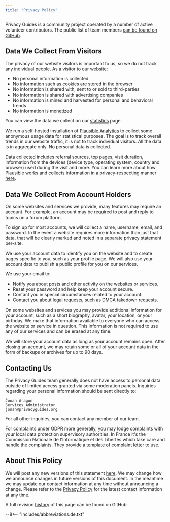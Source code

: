 ```yaml
---
title: "Privacy Policy"
---
```


Privacy Guides is a community project operated by a number of active volunteer contributors. The public list of team members [can be found on GitHub](https://github.com/orgs/privacyguides/people).

## Data We Collect From Visitors

The privacy of our website visitors is important to us, so we do not track any individual people. As a visitor to our website:

- No personal information is collected
- No information such as cookies are stored in the browser
- No information is shared with, sent to or sold to third-parties
- No information is shared with advertising companies
- No information is mined and harvested for personal and behavioral trends
- No information is monetized

You can view the data we collect on our [statistics](statistics.md) page.

We run a self-hosted installation of [Plausible Analytics](https://plausible.io) to collect some anonymous usage data for statistical purposes. The goal is to track overall trends in our website traffic, it is not to track individual visitors. All the data is in aggregate only. No personal data is collected.

Data collected includes referral sources, top pages, visit duration, information from the devices (device type, operating system, country and browser) used during the visit and more. You can learn more about how Plausible works and collects information in a privacy-respecting manner [here](https://plausible.io/data-policy).

## Data We Collect From Account Holders

On some websites and services we provide, many features may require an account. For example, an account may be required to post and reply to topics on a forum platform.

To sign up for most accounts, we will collect a name, username, email, and password. In the event a website requires more information than just that data, that will be clearly marked and noted in a separate privacy statement per-site.

We use your account data to identify you on the website and to create pages specific to you, such as your profile page. We will also use your account data to publish a public profile for you on our services.

We use your email to:

- Notify you about posts and other activity on the websites or services.
- Reset your password and help keep your account secure.
- Contact you in special circumstances related to your account.
- Contact you about legal requests, such as DMCA takedown requests.

On some websites and services you may provide additional information for your account, such as a short biography, avatar, your location, or your birthday. We make that information available to everyone who can access the website or service in question. This information is not required to use any of our services and can be erased at any time.

We will store your account data as long as your account remains open. After closing an account, we may retain some or all of your account data in the form of backups or archives for up to 90 days.

## Contacting Us

The Privacy Guides team generally does not have access to personal data outside of limited access granted via some moderation panels. Inquiries regarding your personal information should be sent directly to:

```text
Jonah Aragon
Services Administrator
jonah@privacyguides.org
```

For all other inquiries, you can contact any member of our team.

For complaints under GDPR more generally, you may lodge complaints with your local data protection supervisory authorities. In France it's the Commission Nationale de l'Informatique et des Libertés which take care and handle the complaints. They provide a [template of complaint letter](https://www.cnil.fr/en/plaintes) to use.

## About This Policy

We will post any new versions of this statement [here](privacy-policy.md). We may change how we announce changes in future versions of this document. In the meantime we may update our contact information at any time without announcing a change. Please refer to the [Privacy Policy](privacy-policy.md) for the latest contact information at any time.

A full revision [history](https://github.com/privacyguides/privacyguides.org/commits/main/docs/about/privacy-policy.md) of this page can be found on GitHub.

--8<-- "includes/abbreviations.de.txt"
